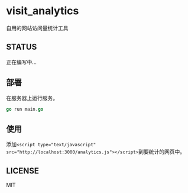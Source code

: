 # visit_analytics
自用的网站访问量统计工具

## STATUS
正在编写中...

## 部署
在服务器上运行服务。
``` go
go run main.go
```

## 使用
添加`<script type="text/javascript" src="http://localhost:3000/analytics.js"></script>`到要统计的网页中。

## LICENSE
MIT
